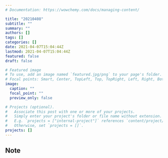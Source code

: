 ```yaml
---
# Documentation: https://wowchemy.com/docs/managing-content/

title: "20210408"
subtitle: ""
summary: ""
authors: []
tags: []
categories: []
date: 2021-04-07T15:04:44Z
lastmod: 2021-04-07T15:04:44Z
featured: false
draft: false

# Featured image
# To use, add an image named `featured.jpg/png` to your page's folder.
# Focal points: Smart, Center, TopLeft, Top, TopRight, Left, Right, BottomLeft, Bottom, BottomRight.
image:
  caption: ""
  focal_point: ""
  preview_only: false

# Projects (optional).
#   Associate this post with one or more of your projects.
#   Simply enter your project's folder or file name without extension.
#   E.g. `projects = ["internal-project"]` references `content/project/deep-learning/index.md`.
#   Otherwise, set `projects = []`.
projects: []
---
```


## Note

